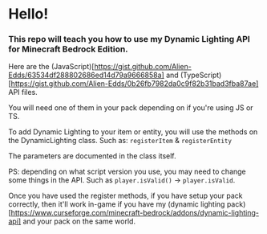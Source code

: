 # Hello!
### This repo will teach you how to use my Dynamic Lighting API for Minecraft Bedrock Edition.
Here are the (JavaScript)[https://gist.github.com/Alien-Edds/63534df288802686ed14d79a9666858a] and (TypeScript)[https://gist.github.com/Alien-Edds/0b26fb7982da0c9f82b31bad3fba87ae] API files.

You will need one of them in your pack depending on if you're using JS or TS.

To add Dynamic Lighting to your item or entity, you will use the methods on the DynamicLighting class.
Such as: ``registerItem`` & ``registerEntity`` 

The parameters are documented in the class itself.

PS: depending on what script version you use, you may need to change some things in the API. Such as ``player.isValid()`` -> ``player.isValid``.

Once you have used the register methods, if you have setup your pack correctly, then it'll work in-game if you have my (dynamic lighting pack)[https://www.curseforge.com/minecraft-bedrock/addons/dynamic-lighting-api] and your pack on the same world.